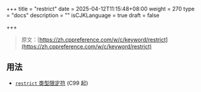 +++
title = "restrict"
date = 2025-04-12T11:15:48+08:00
weight = 270
type = "docs"
description = ""
isCJKLanguage = true
draft = false

+++

> 原文：[https://zh.cppreference.com/w/c/keyword/restrict](https://zh.cppreference.com/w/c/keyword/restrict)

## 用法

- [`restrict` 类型限定符](https://zh.cppreference.com/w/c/language/restrict) (C99 起)